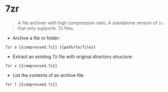 # 7zr

> A file archiver with high compression ratio.
> A standalone version of `7z` that only supports .7z files.

- Archive a file or folder:

`7zr a {{compressed.7z}} {{path/to/file}}`

- Extract an existing 7z file with original directory structure:

`7zr x {{compressed.7z}}`

- List the contents of an archive file:

`7zr l {{compressed.7z}}`
